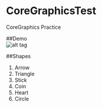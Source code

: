 CoreGraphicsTest
================

CoreGraphics Practice
  
##Demo  
![alt tag](http://i.imgur.com/hMFNgtD.png)


##Shapes
1. Arrow
2. Triangle
3. Stick
4. Coin
5. Heart
6. Circle
